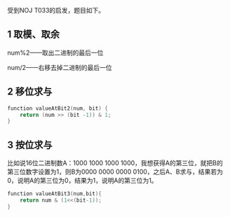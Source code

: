 受到NOJ T033的启发，题目如下。



## 1 取模、取余

num%2——取出二进制的最后一位

num/2——右移去掉二进制的最后一位

## 2 移位求与

```c++
function valueAtBit2(num, bit) {
    return (num >> (bit -1)) & 1;
}
```

## 3 按位求与

比如说16位二进制数A：1000 1000 1000 1000，我想获得A的第三位，就把B的第三位数字设置为1，则B为0000 0000 0000 0100，之后A、B求与，结果若为0，说明A的第三位为0，结果为1，说明A的第三位为1。

```cpp
function valueAtBit3(num,bit){
    return num & (1<<(bit-1));
}
```


